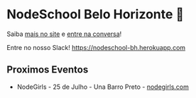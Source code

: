 # NodeSchool Belo Horizonte :sunrise_over_mountains:

Saiba [mais no site](http://nodeschool.io/belo-horizonte) e [entre na conversa](https://github.com/nodeschool/belo-horizonte/issues)!

Entre no nosso Slack! https://nodeschool-bh.herokuapp.com

## Proximos Eventos
* NodeGirls - 25 de Julho - Una Barro Preto - [nodegirls.com](http://nodegirls.com)
